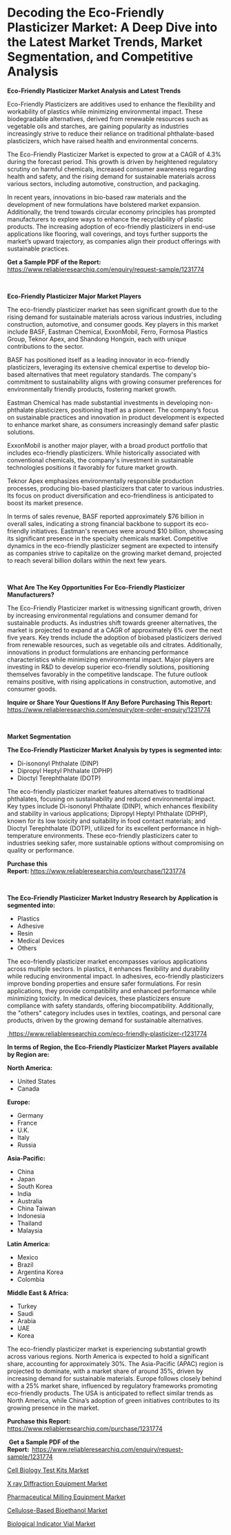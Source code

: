 <p><h1>Decoding the Eco-Friendly Plasticizer Market: A Deep Dive into the Latest Market Trends, Market Segmentation, and Competitive Analysis</h1></p><p><strong>Eco-Friendly Plasticizer Market Analysis and Latest Trends</strong></p>
<p><p>Eco-Friendly Plasticizers are additives used to enhance the flexibility and workability of plastics while minimizing environmental impact. These biodegradable alternatives, derived from renewable resources such as vegetable oils and starches, are gaining popularity as industries increasingly strive to reduce their reliance on traditional phthalate-based plasticizers, which have raised health and environmental concerns.</p><p>The Eco-Friendly Plasticizer Market is expected to grow at a CAGR of 4.3% during the forecast period. This growth is driven by heightened regulatory scrutiny on harmful chemicals, increased consumer awareness regarding health and safety, and the rising demand for sustainable materials across various sectors, including automotive, construction, and packaging. </p><p>In recent years, innovations in bio-based raw materials and the development of new formulations have bolstered market expansion. Additionally, the trend towards circular economy principles has prompted manufacturers to explore ways to enhance the recyclability of plastic products. The increasing adoption of eco-friendly plasticizers in end-use applications like flooring, wall coverings, and toys further supports the market’s upward trajectory, as companies align their product offerings with sustainable practices.</p></p>
<p><strong>Get a Sample PDF of the Report:&nbsp;</strong> <a href="https://www.reliableresearchiq.com/enquiry/request-sample/1231774?utm_campaign=2243&utm_medium=2&utm_source=Github&utm_content=ia&utm_term=02022025&utm_id=eco-friendly-plasticizer">https://www.reliableresearchiq.com/enquiry/request-sample/1231774</a></p>
<p>&nbsp;</p>
<p><strong>Eco-Friendly Plasticizer Major Market Players</strong></p>
<p><p>The eco-friendly plasticizer market has seen significant growth due to the rising demand for sustainable materials across various industries, including construction, automotive, and consumer goods. Key players in this market include BASF, Eastman Chemical, ExxonMobil, Ferro, Formosa Plastics Group, Teknor Apex, and Shandong Hongxin, each with unique contributions to the sector.</p><p>BASF has positioned itself as a leading innovator in eco-friendly plasticizers, leveraging its extensive chemical expertise to develop bio-based alternatives that meet regulatory standards. The company's commitment to sustainability aligns with growing consumer preferences for environmentally friendly products, fostering market growth.</p><p>Eastman Chemical has made substantial investments in developing non-phthalate plasticizers, positioning itself as a pioneer. The company’s focus on sustainable practices and innovation in product development is expected to enhance market share, as consumers increasingly demand safer plastic solutions.</p><p>ExxonMobil is another major player, with a broad product portfolio that includes eco-friendly plasticizers. While historically associated with conventional chemicals, the company's investment in sustainable technologies positions it favorably for future market growth.</p><p>Teknor Apex emphasizes environmentally responsible production processes, producing bio-based plasticizers that cater to various industries. Its focus on product diversification and eco-friendliness is anticipated to boost its market presence.</p><p>In terms of sales revenue, BASF reported approximately $76 billion in overall sales, indicating a strong financial backbone to support its eco-friendly initiatives. Eastman's revenues were around $10 billion, showcasing its significant presence in the specialty chemicals market. Competitive dynamics in the eco-friendly plasticizer segment are expected to intensify as companies strive to capitalize on the growing market demand, projected to reach several billion dollars within the next few years.</p></p>
<p>&nbsp;</p>
<p><strong>What Are The Key Opportunities For Eco-Friendly Plasticizer Manufacturers?</strong></p>
<p><p>The Eco-Friendly Plasticizer market is witnessing significant growth, driven by increasing environmental regulations and consumer demand for sustainable products. As industries shift towards greener alternatives, the market is projected to expand at a CAGR of approximately 6% over the next five years. Key trends include the adoption of biobased plasticizers derived from renewable resources, such as vegetable oils and citrates. Additionally, innovations in product formulations are enhancing performance characteristics while minimizing environmental impact. Major players are investing in R&D to develop superior eco-friendly solutions, positioning themselves favorably in the competitive landscape. The future outlook remains positive, with rising applications in construction, automotive, and consumer goods.</p></p>
<p><strong>Inquire or Share Your Questions If Any Before Purchasing This Report:</strong> <a href="https://www.reliableresearchiq.com/enquiry/pre-order-enquiry/1231774?utm_campaign=2243&utm_medium=2&utm_source=Github&utm_content=ia&utm_term=02022025&utm_id=eco-friendly-plasticizer">https://www.reliableresearchiq.com/enquiry/pre-order-enquiry/1231774</a></p>
<p>&nbsp;</p>
<p><strong>Market Segmentation</strong></p>
<p><strong>The Eco-Friendly Plasticizer Market Analysis by types is segmented into:</strong></p>
<p><ul><li>Di-isononyl Phthalate (DINP)</li><li>Dipropyl Heptyl Phthalate (DPHP)</li><li>Dioctyl Terephthalate (DOTP)</li></ul></p>
<p><p>The eco-friendly plasticizer market features alternatives to traditional phthalates, focusing on sustainability and reduced environmental impact. Key types include Di-isononyl Phthalate (DINP), which enhances flexibility and stability in various applications; Dipropyl Heptyl Phthalate (DPHP), known for its low toxicity and suitability in food contact materials; and Dioctyl Terephthalate (DOTP), utilized for its excellent performance in high-temperature environments. These eco-friendly plasticizers cater to industries seeking safer, more sustainable options without compromising on quality or performance.</p></p>
<p><strong>Purchase this Report:&nbsp;</strong><a href="https://www.reliableresearchiq.com/purchase/1231774?utm_campaign=2243&utm_medium=2&utm_source=Github&utm_content=ia&utm_term=02022025&utm_id=eco-friendly-plasticizer">https://www.reliableresearchiq.com/purchase/1231774</a></p>
<p>&nbsp;</p>
<p><strong>The Eco-Friendly Plasticizer Market Industry Research by Application is segmented into:</strong></p>
<p><ul><li>Plastics</li><li>Adhesive</li><li>Resin</li><li>Medical Devices</li><li>Others</li></ul></p>
<p><p>The eco-friendly plasticizer market encompasses various applications across multiple sectors. In plastics, it enhances flexibility and durability while reducing environmental impact. In adhesives, eco-friendly plasticizers improve bonding properties and ensure safer formulations. For resin applications, they provide compatibility and enhanced performance while minimizing toxicity. In medical devices, these plasticizers ensure compliance with safety standards, offering biocompatibility. Additionally, the "others" category includes uses in textiles, coatings, and personal care products, driven by the growing demand for sustainable alternatives.</p></p>
<p><a href="https://www.reliableresearchiq.com/eco-friendly-plasticizer-r1231774?utm_campaign=2243&utm_medium=2&utm_source=Github&utm_content=ia&utm_term=02022025&utm_id=eco-friendly-plasticizer">&nbsp;https://www.reliableresearchiq.com/eco-friendly-plasticizer-r1231774</a></p>
<p><strong>In terms of Region, the Eco-Friendly Plasticizer Market Players available by Region are:</strong></p>
<p>
    <p> <strong> North America: </strong>
        <ul>
            <li>United States</li>
            <li>Canada</li>
        </ul>
        </p> 
    <p> <strong> Europe: </strong>
        <ul>
            <li>Germany</li>
            <li>France</li>
            <li>U.K.</li>
            <li>Italy</li>
            <li>Russia</li>
        </ul>
        </p> 
    <p> <strong> Asia-Pacific: </strong>
        <ul>
            <li>China</li>
            <li>Japan</li>
            <li>South Korea</li>
            <li>India</li>
            <li>Australia</li>
            <li>China Taiwan</li>
            <li>Indonesia</li>
            <li>Thailand</li>
            <li>Malaysia</li>
        </ul>
        </p> 
    <p> <strong> Latin America: </strong>
        <ul>
            <li>Mexico</li>
            <li>Brazil</li>
            <li>Argentina Korea</li>
            <li>Colombia</li>
        </ul>
        </p> 
    <p> <strong> Middle East & Africa: </strong>
        <ul>
            <li>Turkey</li>
            <li>Saudi</li>
            <li>Arabia</li>
            <li>UAE</li>
            <li>Korea</li>
        </ul>
    </p>
    </p>
<p><p>The eco-friendly plasticizer market is experiencing substantial growth across various regions. North America is expected to hold a significant share, accounting for approximately 30%. The Asia-Pacific (APAC) region is projected to dominate, with a market share of around 35%, driven by increasing demand for sustainable materials. Europe follows closely behind with a 25% market share, influenced by regulatory frameworks promoting eco-friendly products. The USA is anticipated to reflect similar trends as North America, while China’s adoption of green initiatives contributes to its growing presence in the market.</p></p>
<p><strong>Purchase this Report: </strong><a href="https://www.reliableresearchiq.com/purchase/1231774?utm_campaign=2243&utm_medium=2&utm_source=Github&utm_content=ia&utm_term=02022025&utm_id=eco-friendly-plasticizer">https://www.reliableresearchiq.com/purchase/1231774</a></p>
<p>&nbsp;<strong>Get a Sample PDF of the Report:&nbsp;&nbsp;</strong><a href="https://www.reliableresearchiq.com/enquiry/request-sample/1231774?utm_campaign=2243&utm_medium=2&utm_source=Github&utm_content=ia&utm_term=02022025&utm_id=eco-friendly-plasticizer">https://www.reliableresearchiq.com/enquiry/request-sample/1231774</a></p>
<p><strong></strong></p>
<p><p><a href="https://www.linkedin.com/pulse/detailed-examination-cell-biology-test-kits-market-size-projecting-vyfee?utm_campaign=2243&utm_medium=2&utm_source=Github&utm_content=ia&utm_term=02022025&utm_id=eco-friendly-plasticizer">Cell Biology Test Kits Market</a></p><p><a href="https://www.linkedin.com/pulse/x-ray-diffraction-equipment-market-size-insights-types-zbbef?utm_campaign=2243&utm_medium=2&utm_source=Github&utm_content=ia&utm_term=02022025&utm_id=eco-friendly-plasticizer">X ray Diffraction Equipment Market</a></p><p><a href="https://www.linkedin.com/pulse/analyzing-historical-growth-trends-driversof-pharmaceutical-ynemf?utm_campaign=2243&utm_medium=2&utm_source=Github&utm_content=ia&utm_term=02022025&utm_id=eco-friendly-plasticizer">Pharmaceutical Milling Equipment Market</a></p><p><a href="https://github.com/shirleenfraker87/Market-Research-Report-List-1/blob/main/cellulose-based-bioethanol-market.md?utm_campaign=2243&utm_medium=2&utm_source=Github&utm_content=ia&utm_term=02022025&utm_id=eco-friendly-plasticizer">Cellulose-Based Bioethanol Market</a></p><p><a href="https://www.linkedin.com/pulse/biological-indicator-vial-market-2025-2032-analyzing-size-share-ji3tf?utm_campaign=2243&utm_medium=2&utm_source=Github&utm_content=ia&utm_term=02022025&utm_id=eco-friendly-plasticizer">Biological Indicator Vial Market</a></p></p>
